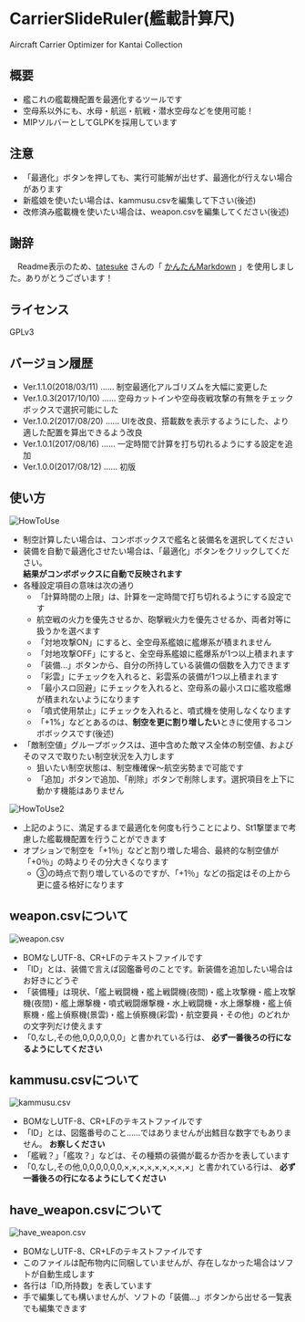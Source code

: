 # CarrierSlideRuler(艦載計算尺)
Aircraft Carrier Optimizer for Kantai Collection

## 概要

- 艦これの艦載機配置を最適化するツールです
- 空母系以外にも、水母・航巡・航戦・潜水空母などを使用可能！
- MIPソルバーとしてGLPKを採用しています

## 注意

- 「最適化」ボタンを押しても、実行可能解が出せず、最適化が行えない場合があります
- 新艦娘を使いたい場合は、kammusu.csvを編集して下さい(後述)
- 改修済み艦載機を使いたい場合は、weapon.csvを編集してください(後述)

## 謝辞
　Readme表示のため、[tatesuke](https://github.com/tatesuke) さんの「 [かんたんMarkdown](https://github.com/tatesuke/KanTanMarkdown) 」を使用しました。ありがとうございます！

## ライセンス

GPLv3

## バージョン履歴

- Ver.1.1.0(2018/03/11) …… 制空最適化アルゴリズムを大幅に変更した
- Ver.1.0.3(2017/10/10) …… 空母カットインや空母夜戦攻撃の有無をチェックボックスで選択可能にした
- Ver.1.0.2(2017/08/20) …… UIを改良、搭載数を表示するようにした、より適した配置を算出できるよう改良
- Ver.1.0.1(2017/08/16) …… 一定時間で計算を打ち切れるようにする設定を追加
- Ver.1.0.0(2017/08/12) …… 初版

## 使い方

![HowToUse](https://user-images.githubusercontent.com/3734392/37251792-d69b811c-2559-11e8-8d49-ae175461738a.png)

- 制空計算したい場合は、コンボボックスで艦名と装備名を選択してください
- 装備を自動で最適化させたい場合は、「最適化」ボタンをクリックしてください。   
**結果がコンボボックスに自動で反映されます**
- 各種設定項目の意味は次の通り
  - 「計算時間の上限」は、計算を一定時間で打ち切れるようにする設定です
  - 航空戦の火力を優先させるか、砲撃戦火力を優先させるか、両者対等に扱うかを選べます
  - 「対地攻撃ON」にすると、全空母系艦娘に艦爆系が積まれません
  - 「対地攻撃OFF」にすると、全空母系艦娘に艦爆系が1つ以上積まれます
  - 「装備...」ボタンから、自分の所持している装備の個数を入力できます
  - 「彩雲」にチェックを入れると、彩雲系の装備が1つ以上積まれます
  - 「最小スロ回避」にチェックを入れると、空母系の最小スロに艦攻艦爆が積まれないようになります
  - 「噴式使用禁止」にチェックを入れると、噴式機を使用しなくなります
  - 「+1%」などとあるのは、**制空を更に割り増したい**ときに使用するコンボボックスです(後述)
- 「敵制空値」グループボックスは、道中含めた敵マス全体の制空値、およびそのマスで取りたい制空状況を入力します
  - 狙いたい制空状態は、制空権確保～航空劣勢まで可能です
  - 「追加」ボタンで追加、「削除」ボタンで削除します。選択項目を上下に動かす機能はありません

![HowToUse2](https://user-images.githubusercontent.com/3734392/37251901-b41b09bc-255b-11e8-8e45-c01c42264856.png)

- 上記のように、満足するまで最適化を何度も行うことにより、St1撃墜まで考慮した艦載機配置を行うことができます
- オプションで制空を「+1％」などと割り増した場合、最終的な制空値が「+0％」の時よりその分大きくなります
  - ③の時点で割り増しているのですが、「+1％」などの指定はその上から更に盛る格好になります

## weapon.csvについて

![weapon.csv](https://user-images.githubusercontent.com/3734392/29223838-f094d27e-7f02-11e7-8e1b-26bca324d54d.png)

- BOMなしUTF-8、CR+LFのテキストファイルです
- 「ID」とは、装備で言えば図鑑番号のことです。新装備を追加したい場合はお好きにどうぞ
- 「装備種」は現状、「艦上戦闘機・艦上戦闘機(夜間)・艦上攻撃機・艦上攻撃機(夜間)・艦上爆撃機・噴式戦闘爆撃機・水上戦闘機・水上爆撃機・艦上偵察機・艦上偵察機(景雲)・艦上偵察機(彩雲)・航空要員・その他」のどれかの文字列だけ使えます
- 「0,なし,その他,0,0,0,0,0,0」と書かれている行は、 **必ず一番後ろの行になるようにしてください**

## kammusu.csvについて
![kammusu.csv](https://user-images.githubusercontent.com/3734392/29223993-7ee6a2f0-7f03-11e7-99ee-401b0cc54aef.png)
- BOMなしUTF-8、CR+LFのテキストファイルです
- 「ID」とは、図鑑番号のこと……ではありませんが出鱈目な数字でもありません。 **お察しください**
- 「艦戦？」「艦攻？」などは、その種類の装備が載るか否かを表しています
- 「0,なし,その他,0,0,0,0,0,0,×,×,×,×,×,×,×,×,×」と書かれている行は、 **必ず一番後ろの行になるようにしてください**

## have_weapon.csvについて
![have_weapon.csv](https://user-images.githubusercontent.com/3734392/29224090-cabf1766-7f03-11e7-8de5-4559268cc5ac.png)
- BOMなしUTF-8、CR+LFのテキストファイルです
- このファイルは配布物内に同梱していませんが、存在しなかった場合はソフトが自動生成します
- 各行は「ID,所持数」を表しています
- 手で編集しても構いませんが、ソフトの「装備...」ボタンから出せる一覧表でも編集できます
